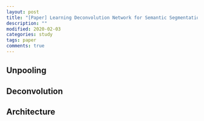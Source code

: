```yaml
---
layout: post
title: "[Paper] Learning Deconvolution Network for Semantic Segmentation 정리"
description: ""
modified: 2020-02-03
categories: study
tags: paper
comments: true
---
```


## Unpooling

## Deconvolution

## Architecture